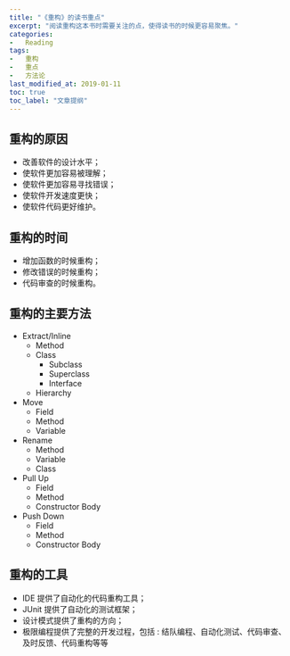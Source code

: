 ```yaml
---
title: "《重构》的读书重点"
excerpt: "阅读重构这本书时需要关注的点，使得读书的时候更容易聚焦。"
categories:
-   Reading
tags:
-   重构
-   重点
-   方法论
last_modified_at: 2019-01-11
toc: true
toc_label: "文章提纲"
---
```


## 重构的原因

-   改善软件的设计水平；
-   使软件更加容易被理解；
-   使软件更加容易寻找错误；
-   使软件开发速度更快；
-   使软件代码更好维护。

## 重构的时间

-   增加函数的时候重构；
-   修改错误的时候重构；
-   代码审查的时候重构。

## 重构的主要方法

-   Extract/Inline
    -   Method
    -   Class
        -   Subclass
        -   Superclass
        -   Interface
    -   Hierarchy
-   Move
    -   Field
    -   Method
    -   Variable
-   Rename
    -   Method
    -   Variable
    -   Class
-   Pull Up
    -   Field
    -   Method
    -   Constructor Body
-   Push Down
    -   Field
    -   Method
    -   Constructor Body

## 重构的工具

-   IDE 提供了自动化的代码重构工具；
-   JUnit 提供了自动化的测试框架；
-   设计模式提供了重构的方向；
-   极限编程提供了完整的开发过程，包括 : 结队编程、自动化测试、代码审查、及时反馈、代码重构等等
